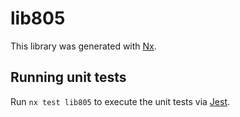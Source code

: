 # lib805

This library was generated with [Nx](https://nx.dev).

## Running unit tests

Run `nx test lib805` to execute the unit tests via [Jest](https://jestjs.io).
